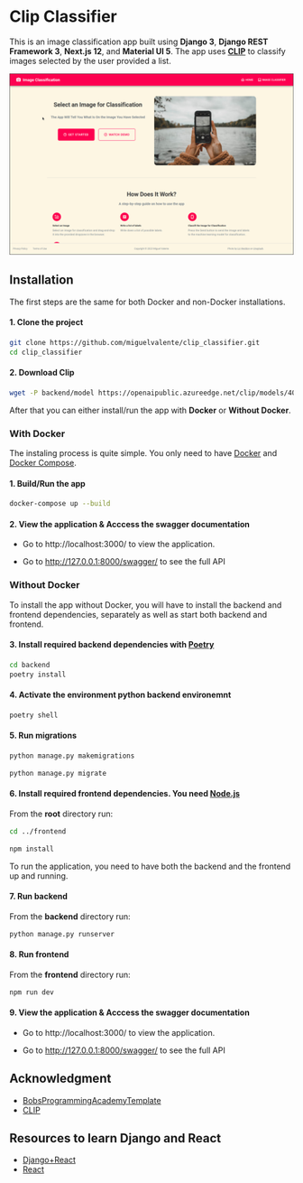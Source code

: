 # Clip Classifier

This is an image classification app built using **Django 3**, **Django REST Framework 3**, **Next.js 12**, and **Material UI 5**. The app uses **[CLIP](https://github.com/openai/CLIP)** to classify images selected by the user provided a list.

![plot](https://github.com/miguelvalente/clip_classifier/blob/master/frontend/public/images/clip_classifier.png?raw=true)



## Installation

The first steps are the same for both Docker and non-Docker installations.

#### 1. Clone the project 

```bash
git clone https://github.com/miguelvalente/clip_classifier.git
cd clip_classifier
```

#### 2. Download Clip

```bash
wget -P backend/model https://openaipublic.azureedge.net/clip/models/40d365715913c9da98579312b702a82c18be219cc2a73407c4526f58eba950af/ViT-B-32.pt
```
After that you can either install/run the app with **Docker** or **Without Docker**.

### With Docker

The instaling process is quite simple. You only need to have [Docker](https://docs.docker.com/get-docker/) and [Docker Compose](https://docs.docker.com/compose/install/). 

#### 1. Build/Run the app

```bash
docker-compose up --build
```

#### 2. View the application & Acccess the swagger documentation

- Go to http://localhost:3000/ to view the application.

- Go to http://127.0.0.1:8000/swagger/ to see the full API

### Without Docker

To install the app without Docker, you will have to install the backend and frontend dependencies, separately as well as start both backend and frontend. 

#### 3. Install required backend dependencies with [Poetry](https://python-poetry.org/docs/)
```bash
cd backend
poetry install
```

#### 4.  Activate the environment python backend environemnt

```bash
poetry shell
```

#### 5. Run migrations

```bash
python manage.py makemigrations
```
```bash
python manage.py migrate
```

#### 6. Install required frontend dependencies. You need [Node.js](https://docs.npmjs.com/downloading-and-installing-node-js-and-npm)

From the **root** directory run:

```bash
cd ../frontend
```
```bash
npm install
```

To run the application, you need to have both the backend and the frontend up and running.

#### 7. Run backend

From the **backend** directory run:

```bash
python manage.py runserver
```

#### 8. Run frontend

From the **frontend** directory run:

```bash
npm run dev
```

#### 9. View the application & Acccess the swagger documentation

- Go to http://localhost:3000/ to view the application.

- Go to http://127.0.0.1:8000/swagger/ to see the full API

## Acknowledgment

- [BobsProgrammingAcademyTemplate](https://github.com/BobsProgrammingAcademy/image-classification)
- [CLIP](https://github.com/openai/CLIP)

## Resources to learn Django and React

- [Django+React](https://www.youtube.com/watch?v=tYKRAXIio28)
- [React](https://www.youtube.com/watch?v=6fM3ueN9nYM)
